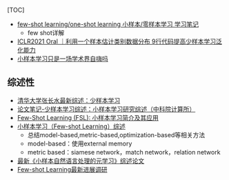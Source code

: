 [TOC]




- [few-shot learning/one-shot learning 小样本/零样本学习 学习笔记](https://zhuanlan.zhihu.com/p/491874355)
  - few shot详解
- [ICLR2021 Oral ｜利用一个样本估计类别数据分布 9行代码提高少样本学习泛化能力](https://mp.weixin.qq.com/s?__biz=MzI4MDYzNzg4Mw==&mid=2247522643&idx=3&sn=60cd51528782a6126ca0113fd9c3cab9&chksm=ebb7a187dcc0289130ae0414d84764193b3aebdc6a8e049c9a9c70869de87824c547286940ea&mpshare=1&scene=24&srcid=01166T1Y6rSZMCSex6proUEv&sharer_sharetime=1610754651528&sharer_shareid=9d627645afe156ff11b0a8519d982bcd&exportkey=A4rWklIYxqPLyP3diHY%2Fyh0%3D&pass_ticket=FVXzVd6yWxG%2B0cVb1fBXuMn3sRqbaPHr1VXt2A%2BQ1R%2FpI%2Fpfv01eV0arVDwW0wda&wx_header=0#rd)
- [小样本学习只是一场学术界自嗨吗](https://mp.weixin.qq.com/s/hRoFMGtNg6OX_Ik5OpUXAQ)


## 综述性

- [清华大学张长水最新综述：少样本学习](https://zhuanlan.zhihu.com/p/272705459)
- [论文笔记-少样本学习综述：小样本学习研究综述（中科院计算所）](https://zhuanlan.zhihu.com/p/389781532#:~:text=%E6%9C%AC%E6%96%87%E5%B0%86%E5%B0%8F%E6%A0%B7%E6%9C%AC%E5%AD%A6%E4%B9%A0,%E6%8D%AE%E5%A2%9E%E5%BC%BA%E3%80%81%E8%BF%81%E7%A7%BB%E5%AD%A6%E4%B9%A0)
- [Few-Shot Learning (FSL): 小样本学习简介及其应用](https://blog.csdn.net/qq_26815239/article/details/114372563)
- [小样本学习（Few-shot Learning）综述](https://zhuanlan.zhihu.com/p/61215293)
  - 总结model-based,metric-based,optimization-based等相关方法
  - model-based：使用external memory
  - metric based：siamese network，match network，relation network
- [最新《小样本自然语言处理的元学习》综述论文](https://mp.weixin.qq.com/s?__biz=MzU2OTA0NzE2NA==&mid=2247532727&idx=5&sn=cc0de7e47dc9216d7f29bb81c46fdca3&chksm=fc86a1a4cbf128b2db3c3d2c164620de29f103714595e48f2482415726a42038b6f19d35ac0b&mpshare=1&scene=24&srcid=07315jMbaBLUv500aiiGK2K2&sharer_sharetime=1596189618583&sharer_shareid=9d627645afe156ff11b0a8519d982bcd&exportkey=A9Ar%2B%2BYLhXEtDDtsMZwbR8E%3D&pass_ticket=IL%2BeHRprAt5yAlLjjC250jaLkeHDOYyDyV4vRbYX%2F0r7c3KJ%2FwPqrBhOiTesV9Z9&wx_header=0#rd)
- [Few-shot Learning最新进展调研](https://zhuanlan.zhihu.com/p/161233926)